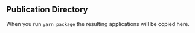 ## Publication Directory

When you run `yarn package` the resulting applications will be copied here.
